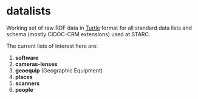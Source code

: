 datalists
=========

Working set of raw RDF data in [Turtle](http://www.w3.org/TeamSubmission/turtle/) format for all standard data lists and schema (mostly CIDOC-CRM extensions) used at STARC.

The current lists of interest here are:

1. **software** 
2. **cameras-lenses**
3. **geoequip** (Geographic Equipment)
4. **places**
5. **scanners**
6. **people**
